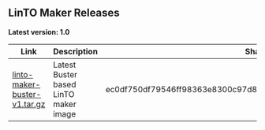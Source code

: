 ## LinTO Maker Releases

**Latest version: 1.0** 

| Link | Description | Sha256 |
|------|-------------|--------|
| [linto-maker-buster-v1.tar.gz](https://gamma.linto.ai/downloads/Raspberry/v1.0/linto-maker-buster-v1.tar.gz) | Latest Buster based LinTO maker image | ec0df750df79546ff98363e8300c97d880798d9bd26cacfa386551916a267148 |
